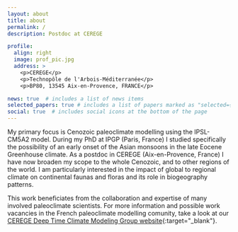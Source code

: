 ```yaml
---
layout: about
title: about
permalink: /
description: Postdoc at CEREGE

profile:
  align: right
  image: prof_pic.jpg
  address: >
    <p>CEREGE</p>
    <p>Technopôle de l'Arbois-Méditerranée</p>
    <p>BP80, 13545 Aix-en-Provence, FRANCE</p>

news: true  # includes a list of news items
selected_papers: true # includes a list of papers marked as "selected={true}"
social: true  # includes social icons at the bottom of the page
---
```


My primary focus is Cenozoic paleoclimate modelling using the IPSL-CM5A2 model. During my PhD at IPGP (Paris, France) I studied specifically the possibility of an early onset of the Asian monsoons in the late Eocene Greenhouse climate. As a postdoc in CEREGE (Aix-en-Provence, France) I have now broaden my scope to the whole Cenozoic, and to other regions of the world. I am particularly interested in the impact of global to regional climate on continental faunas and floras and its role in biogeography patterns.

This work beneficiates from the collaboration and expertise of many involved paleoclimate scientists. For more information and possible work vacancies in the French paleoclimate modelling comunity, take a look at our [CEREGE Deep Time Climate Modeling Group website](https://cerege-cl.github.io/){:target="\_blank"}.

